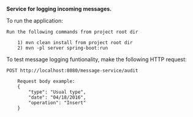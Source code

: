 **Service for logging incoming messages.**

To run the application:

    Run the following commands from project root dir
    
        1) mvn clean install from project root dir
        2) mvn -pl server spring-boot:run
        
To test message logging funtionality, make the following HTTP request:

    POST http://localhost:8080/message-service/audit

        Request body example:
        {
            "type": "Usual type",
            "date": "04/18/2016",
            "operation": "Insert"
        }
